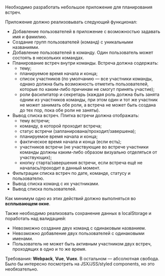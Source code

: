 Необходимо разработать небольшое приложение для планирования встреч.

Приложение должно реализовывать следующий функционал:
+ Добавление пользователей в приложение с возможностью задавать имя и фамилию.
+ Создание групп пользователей (команд) с уникальными названиями.
+ Добавление пользователей в команду. Один пользователь может состоять в нескольких командах.
+ Планирование встреч внутри команды. Встреча должна содержать:
  - тему;
  - планируемое время начала и конца;
  - список участников (по умолчанию — все участники команды, однако должна быть возможность отметить пользователей, которые по каким-либо причинам не смогут принять участие);
  - роли фасилитатор и секретарь (каждая роль должна быть занята одним из участников команды, при этом один и тот же участник не может занимать обе роли, а встреча не может быть создана до тех пор, пока обе роли не заняты).
+ Вывод списка встреч. Плитка встречи должна отображать:
  - тему встречи;
  - команду, в которой проходит встреча;
  - статус встречи (запланирована/проходит/завершена);
  - планируемое время начала и конца;
  - фактическое время начала и конца (если есть);
  - участников встречи (не участвующие во встрече участники команды должны каким-либо образом визуально отделяться от участвующих);
  - кнопку старта/завершения встречи, если встреча ещё не началась/проходит в данный момент.
+ Фильтрации списка встреч по дате, команде, статусу и пользователю.
+ Вывод списка команд с их участниками.
+ Вывод списка пользователей.

Как минимум одно из этих действий должно выполняться во **всплывающем окне**.

Также необходимо реализовать сохранение данных в localStorage и поработать над валидацией:
- Невозможно создание двух команд с одинаковым названием.
- Невозможно добавление двух пользователей с одинаковыми именами.
- Пользователь не может быть активным участником двух встреч, проходящих в одно и то же время.

Требования: **Webpack**, **Vue**, **Vuex**. В остальном — абсолютная свобода. Было бы интересно посмотреть на JSX/JSS/styled components, но это необязательно.
